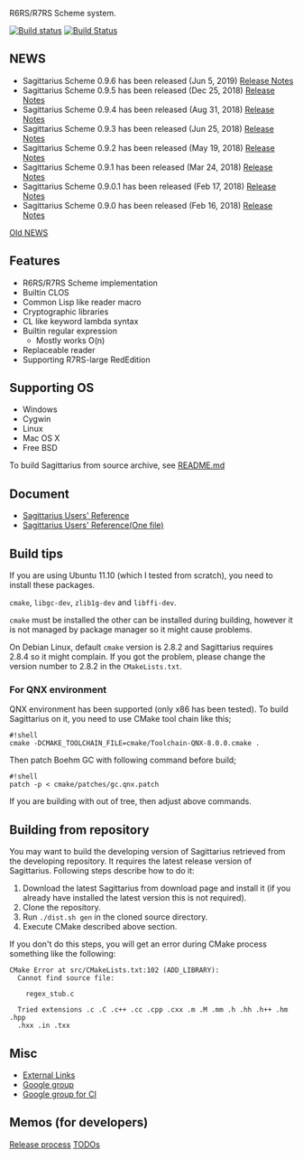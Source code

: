 R6RS/R7RS Scheme system.

[![Build status](https://ci.appveyor.com/api/projects/status/8axfxf8dvr8pdtjk/branch/default?svg=true)](https://ci.appveyor.com/project/ktakashi/sagittarius-scheme/branch/default)
[![Build Status](https://travis-ci.org/ktakashi/sagittarius-scheme.svg?branch=master)](https://travis-ci.org/ktakashi/sagittarius-scheme)

## NEWS

- Sagittarius Scheme 0.9.6 has been released (Jun 5, 2019) [Release Notes](https://bitbucket.org/ktakashi/sagittarius-scheme/wiki/Release%20Note%200.9.6)
- Sagittarius Scheme 0.9.5 has been released (Dec 25, 2018) [Release Notes](https://bitbucket.org/ktakashi/sagittarius-scheme/wiki/Release%20Note%200.9.5)
- Sagittarius Scheme 0.9.4 has been released (Aug 31, 2018) [Release Notes](https://bitbucket.org/ktakashi/sagittarius-scheme/wiki/Release%20Note%200.9.4)
- Sagittarius Scheme 0.9.3 has been released (Jun 25, 2018) [Release Notes](https://bitbucket.org/ktakashi/sagittarius-scheme/wiki/Release%20Note%200.9.3)
- Sagittarius Scheme 0.9.2 has been released (May 19, 2018) [Release Notes](https://bitbucket.org/ktakashi/sagittarius-scheme/wiki/Release%20Note%200.9.2)
- Sagittarius Scheme 0.9.1 has been released (Mar 24, 2018) [Release Notes](https://bitbucket.org/ktakashi/sagittarius-scheme/wiki/Release%20Note%200.9.1)
- Sagittarius Scheme 0.9.0.1 has been released (Feb 17, 2018) [Release Notes](https://bitbucket.org/ktakashi/sagittarius-scheme/wiki/Release%20Note%200.9.0.1)
- Sagittarius Scheme 0.9.0 has been released (Feb 16, 2018) [Release Notes](https://bitbucket.org/ktakashi/sagittarius-scheme/wiki/Release%20Note%200.9.0)

[Old NEWS](https://bitbucket.org/ktakashi/sagittarius-scheme/wiki/Old%20NEWS)

## Features

- R6RS/R7RS Scheme implementation
- Builtin CLOS
- Common Lisp like reader macro
- Cryptographic libraries
- CL like keyword lambda syntax
- Builtin regular expression
    - Mostly works O(n)
- Replaceable reader
- Supporting R7RS-large RedEdition

## Supporting OS

- Windows
- Cygwin
- Linux
- Mac OS X
- Free BSD

To build Sagittarius from source archive, see [README.md](https://bitbucket.org/ktakashi/sagittarius-scheme/src)

## Document

- [Sagittarius Users' Reference](http://ktakashi.github.io/sagittarius-online-ref.html)
- [Sagittarius Users' Reference(One file)](http://ktakashi.github.io/sagittarius-ref.html)

## Build tips
If you are using Ubuntu 11.10 (which I tested from scratch), you need to install these packages.

`cmake`, `libgc-dev`, `zlib1g-dev` and `libffi-dev`.

`cmake` must be installed the other can be installed during building, however it is not managed by package manager so it might cause problems.

On Debian Linux, default `cmake` version is 2.8.2 and Sagittarius requires 2.8.4 so it might complain. If you got the problem, please change the version number to 2.8.2 in the `CMakeLists.txt`.

### For QNX environment
QNX environment has been supported (only x86 has been tested). To build Sagittarius on it, you need to use CMake tool chain like this;

```
#!shell
cmake -DCMAKE_TOOLCHAIN_FILE=cmake/Toolchain-QNX-8.0.0.cmake .
```

Then patch Boehm GC with following command before build;


```
#!shell
patch -p < cmake/patches/gc.qnx.patch
```

If you are building with out of tree, then adjust above commands.

## Building from repository

You may want to build the developing version of Sagittarius retrieved from the developing repository. It requires the latest release version of Sagittarius. Following steps describe how to do it:

1. Download the latest Sagittarius from download page and install it (if you already have installed the latest version this is not required).
2. Clone the repository.
3. Run `./dist.sh gen` in the cloned source directory.
4. Execute CMake described above section.

If you don't do this steps, you will get an error during CMake process something like the following:

```
CMake Error at src/CMakeLists.txt:102 (ADD_LIBRARY):
  Cannot find source file:

    regex_stub.c

  Tried extensions .c .C .c++ .cc .cpp .cxx .m .M .mm .h .hh .h++ .hm .hpp
  .hxx .in .txx
```

## Misc

- [External Links](https://bitbucket.org/ktakashi/sagittarius-scheme/wiki/External%20Links)
- [Google group](https://groups.google.com/forum/#!forum/sagittarius-scheme)
- [Google group for CI](https://groups.google.com/forum/#!forum/sagittarius-ci)

## Memos (for developers)

[Release process](https://bitbucket.org/ktakashi/sagittarius-scheme/wiki/Release%20process)
[TODOs](https://bitbucket.org/ktakashi/sagittarius-scheme/wiki/TODOs)